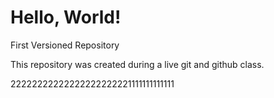 # Hello, World!
 First Versioned Repository

 This repository was created during a live git and github class.

22222222222222222222221111111111111                                                                                                 
